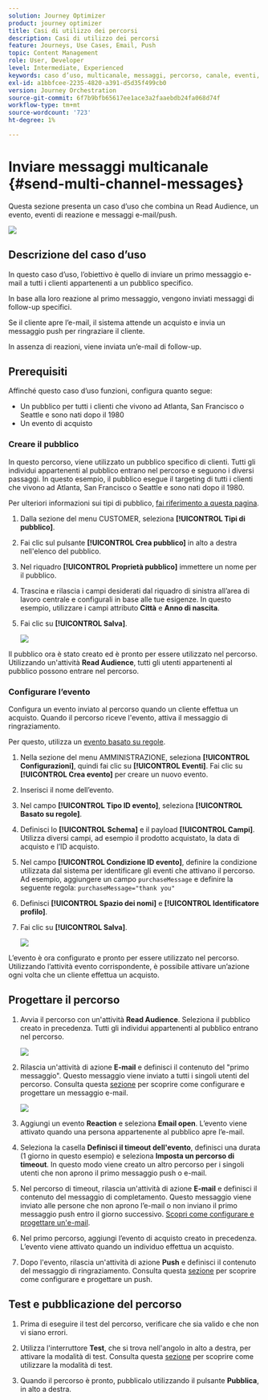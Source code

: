 ```yaml
---
solution: Journey Optimizer
product: journey optimizer
title: Casi di utilizzo dei percorsi
description: Casi di utilizzo dei percorsi
feature: Journeys, Use Cases, Email, Push
topic: Content Management
role: User, Developer
level: Intermediate, Experienced
keywords: caso d’uso, multicanale, messaggi, percorso, canale, eventi, push
exl-id: a1bbfcee-2235-4820-a391-d5d35f499cb0
version: Journey Orchestration
source-git-commit: 6f7b9bfb65617ee1ace3a2faaebdb24fa068d74f
workflow-type: tm+mt
source-wordcount: '723'
ht-degree: 1%

---
```


# Inviare messaggi multicanale {#send-multi-channel-messages}

Questa sezione presenta un caso d’uso che combina un Read Audience, un evento, eventi di reazione e messaggi e-mail/push.

![](assets/jo-uc1.png)

## Descrizione del caso d’uso

In questo caso d’uso, l’obiettivo è quello di inviare un primo messaggio e-mail a tutti i clienti appartenenti a un pubblico specifico.

In base alla loro reazione al primo messaggio, vengono inviati messaggi di follow-up specifici.

Se il cliente apre l’e-mail, il sistema attende un acquisto e invia un messaggio push per ringraziare il cliente.

In assenza di reazioni, viene inviata un’e-mail di follow-up.

## Prerequisiti

Affinché questo caso d’uso funzioni, configura quanto segue:

* Un pubblico per tutti i clienti che vivono ad Atlanta, San Francisco o Seattle e sono nati dopo il 1980
* Un evento di acquisto

### Creare il pubblico

In questo percorso, viene utilizzato un pubblico specifico di clienti. Tutti gli individui appartenenti al pubblico entrano nel percorso e seguono i diversi passaggi. In questo esempio, il pubblico esegue il targeting di tutti i clienti che vivono ad Atlanta, San Francisco o Seattle e sono nati dopo il 1980.

Per ulteriori informazioni sui tipi di pubblico, [fai riferimento a questa pagina](../audience/about-audiences.md).

1. Dalla sezione del menu CUSTOMER, seleziona **[!UICONTROL Tipi di pubblico]**.
1. Fai clic sul pulsante **[!UICONTROL Crea pubblico]** in alto a destra nell&#39;elenco del pubblico.
1. Nel riquadro **[!UICONTROL Proprietà pubblico]** immettere un nome per il pubblico.
1. Trascina e rilascia i campi desiderati dal riquadro di sinistra all’area di lavoro centrale e configurali in base alle tue esigenze. In questo esempio, utilizzare i campi attributo **Città** e **Anno di nascita**.
1. Fai clic su **[!UICONTROL Salva]**.

   ![](assets/add-attributes.png)

Il pubblico ora è stato creato ed è pronto per essere utilizzato nel percorso. Utilizzando un&#39;attività **Read Audience**, tutti gli utenti appartenenti al pubblico possono entrare nel percorso.

### Configurare l’evento

Configura un evento inviato al percorso quando un cliente effettua un acquisto. Quando il percorso riceve l&#39;evento, attiva il messaggio di ringraziamento.

Per questo, utilizza un [evento basato su regole](../event/about-events.md).

1. Nella sezione del menu AMMINISTRAZIONE, seleziona **[!UICONTROL Configurazioni]**, quindi fai clic su **[!UICONTROL Eventi]**. Fai clic su **[!UICONTROL Crea evento]** per creare un nuovo evento.

1. Inserisci il nome dell’evento.

1. Nel campo **[!UICONTROL Tipo ID evento]**, seleziona **[!UICONTROL Basato su regole]**.

1. Definisci lo **[!UICONTROL Schema]** e il payload **[!UICONTROL Campi]**. Utilizza diversi campi, ad esempio il prodotto acquistato, la data di acquisto e l’ID acquisto.

1. Nel campo **[!UICONTROL Condizione ID evento]**, definire la condizione utilizzata dal sistema per identificare gli eventi che attivano il percorso. Ad esempio, aggiungere un campo `purchaseMessage` e definire la seguente regola: `purchaseMessage="thank you"`

1. Definisci **[!UICONTROL Spazio dei nomi]** e **[!UICONTROL Identificatore profilo]**.

1. Fai clic su **[!UICONTROL Salva]**.

   ![](assets/jo-uc2.png)

L’evento è ora configurato e pronto per essere utilizzato nel percorso. Utilizzando l’attività evento corrispondente, è possibile attivare un’azione ogni volta che un cliente effettua un acquisto.

## Progettare il percorso

1. Avvia il percorso con un&#39;attività **Read Audience**. Seleziona il pubblico creato in precedenza. Tutti gli individui appartenenti al pubblico entrano nel percorso.

   ![](assets/jo-uc4.png)

1. Rilascia un&#39;attività di azione **E-mail** e definisci il contenuto del &quot;primo messaggio&quot;. Questo messaggio viene inviato a tutti i singoli utenti del percorso. Consulta questa [sezione](../email/create-email.md) per scoprire come configurare e progettare un messaggio e-mail.

   ![](assets/jo-uc5.png)

1. Aggiungi un evento **Reaction** e seleziona **Email open**. L’evento viene attivato quando una persona appartenente al pubblico apre l’e-mail.

1. Seleziona la casella **Definisci il timeout dell&#39;evento**, definisci una durata (1 giorno in questo esempio) e seleziona **Imposta un percorso di timeout**. In questo modo viene creato un altro percorso per i singoli utenti che non aprono il primo messaggio push o e-mail.

1. Nel percorso di timeout, rilascia un&#39;attività di azione **E-mail** e definisci il contenuto del messaggio di completamento. Questo messaggio viene inviato alle persone che non aprono l’e-mail o non inviano il primo messaggio push entro il giorno successivo. [Scopri come configurare e progettare un&#39;e-mail](../email/create-email.md).

1. Nel primo percorso, aggiungi l’evento di acquisto creato in precedenza. L’evento viene attivato quando un individuo effettua un acquisto.

1. Dopo l&#39;evento, rilascia un&#39;attività di azione **Push** e definisci il contenuto del messaggio di ringraziamento. Consulta questa [sezione](../push/create-push.md) per scoprire come configurare e progettare un push.

## Test e pubblicazione del percorso

1. Prima di eseguire il test del percorso, verificare che sia valido e che non vi siano errori.

1. Utilizza l&#39;interruttore **Test**, che si trova nell&#39;angolo in alto a destra, per attivare la modalità di test. Consulta questa [sezione](testing-the-journey.md) per scoprire come utilizzare la modalità di test.

1. Quando il percorso è pronto, pubblicalo utilizzando il pulsante **Pubblica**, in alto a destra.
